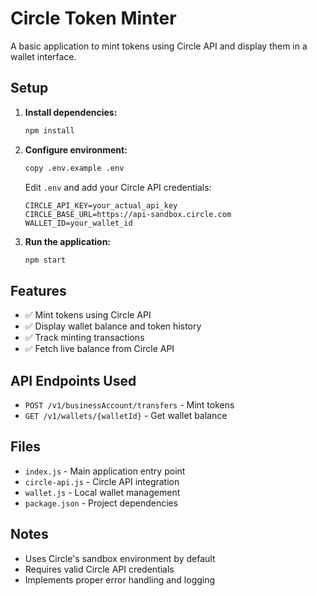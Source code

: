 # Circle Token Minter

A basic application to mint tokens using Circle API and display them in a wallet interface.

## Setup

1. **Install dependencies:**
   ```bash
   npm install
   ```

2. **Configure environment:**
   ```bash
   copy .env.example .env
   ```
   
   Edit `.env` and add your Circle API credentials:
   ```
   CIRCLE_API_KEY=your_actual_api_key
   CIRCLE_BASE_URL=https://api-sandbox.circle.com
   WALLET_ID=your_wallet_id
   ```

3. **Run the application:**
   ```bash
   npm start
   ```

## Features

- ✅ Mint tokens using Circle API
- ✅ Display wallet balance and token history
- ✅ Track minting transactions
- ✅ Fetch live balance from Circle API

## API Endpoints Used

- `POST /v1/businessAccount/transfers` - Mint tokens
- `GET /v1/wallets/{walletId}` - Get wallet balance

## Files

- `index.js` - Main application entry point
- `circle-api.js` - Circle API integration
- `wallet.js` - Local wallet management
- `package.json` - Project dependencies

## Notes

- Uses Circle's sandbox environment by default
- Requires valid Circle API credentials
- Implements proper error handling and logging